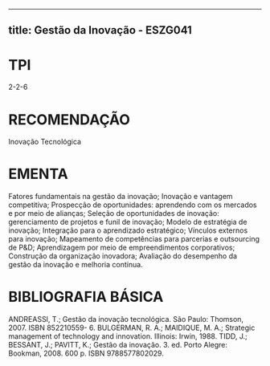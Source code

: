 
---
title: Gestão da Inovação - ESZG041 
---

# TPI

2-2-6

# RECOMENDAÇÃO

Inovação Tecnológica

# EMENTA

Fatores fundamentais na gestão da inovação; Inovação e vantagem competitiva; Prospecção de oportunidades: aprendendo com os mercados e por meio de alianças; Seleção de oportunidades de inovação: gerenciamento de projetos e funil de inovação; Modelo de estratégia de inovação; Integração para o aprendizado estratégico; Vínculos externos para inovação; Mapeamento de competências para parcerias e outsourcing de P&D; Aprendizagem por meio de empreendimentos corporativos; Construção da organização inovadora; Avaliação do desempenho da gestão da inovação e melhoria contínua.

# BIBLIOGRAFIA BÁSICA

ANDREASSI, T.; Gestão da inovação tecnológica. São Paulo: Thomson, 2007. ISBN 852210559- 6.
BULGERMAN, R. A.; MAIDIQUE, M. A.; Strategic management of technology and innovation. Illinois: Irwin, 1988.
TIDD, J.; BESSANT, J.; PAVITT, K.; Gestão da inovação. 3. ed. Porto Alegre: Bookman, 2008. 600 p. ISBN 9788577802029.
        